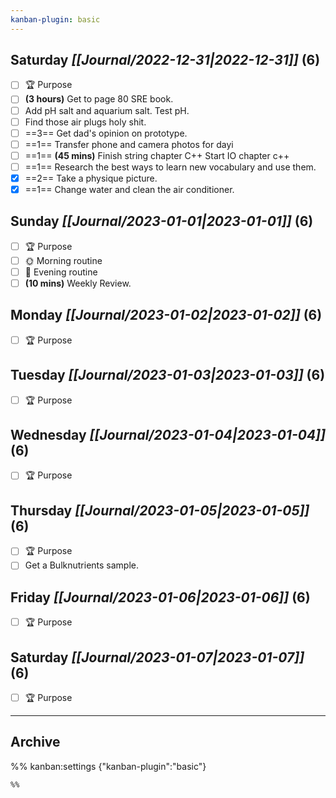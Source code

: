 ```yaml
---
kanban-plugin: basic
---
```


## **Saturday** *[[Journal/2022-12-31|2022-12-31]]* (6)

- [ ] 🏆 Purpose
- [ ] **(3 hours)** Get to page 80 SRE book.
- [ ] Add pH salt and aquarium salt. Test pH.
- [ ] Find those air plugs holy shit.
- [ ] ==3== Get dad's opinion on prototype.
- [ ] ==1== Transfer phone and camera photos for dayi
- [ ] ==1== **(45 mins)** Finish string chapter C++ Start IO chapter c++
- [ ] ==1== Research the best ways to learn new vocabulary and use them.
- [x] ==2== Take a physique picture.
- [x] ==1== Change water and clean the air conditioner.

## **Sunday** *[[Journal/2023-01-01|2023-01-01]]* (6)

- [ ] 🏆 Purpose
- [ ] 🌞 Morning routine
- [ ] 🌙 Evening routine
- [ ] **(10 mins)** Weekly Review.

## **Monday** *[[Journal/2023-01-02|2023-01-02]]* (6)

- [ ] 🏆 Purpose

## **Tuesday** *[[Journal/2023-01-03|2023-01-03]]* (6)

- [ ] 🏆 Purpose

## **Wednesday** *[[Journal/2023-01-04|2023-01-04]]* (6)

- [ ] 🏆 Purpose

## **Thursday** *[[Journal/2023-01-05|2023-01-05]]* (6)

- [ ] 🏆 Purpose
- [ ] Get a Bulknutrients sample.

## **Friday** *[[Journal/2023-01-06|2023-01-06]]* (6)

- [ ] 🏆 Purpose

## **Saturday** *[[Journal/2023-01-07|2023-01-07]]* (6)

- [ ] 🏆 Purpose

***

## Archive



%% kanban:settings
{"kanban-plugin":"basic"}
```
%%
